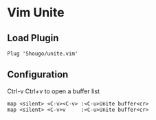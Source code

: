 # Vim Unite

## Load Plugin
```
Plug 'Shougo/unite.vim'
```

## Configuration

Ctrl-v Ctrl+v to open a buffer list

```
map <silent> <C-v><C-v> :<C-u>Unite buffer<cr>
map <silent> <C-v>v     :<C-u>Unite buffer<cr>
```
